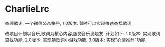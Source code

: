 CharlieLrc
==========

查理歌词, 一个微信公众帐号, 1.0版本. 暂时可以实现快速查找歌词.

改项目计划以音乐,歌词为核心内容,服务音乐发烧友.
计划如下:
1.0版本: 实现歌词查找功能.
2.0版本: 实现猜歌词小游戏功能.
3.0版本: 实现"心情推荐"功能.
